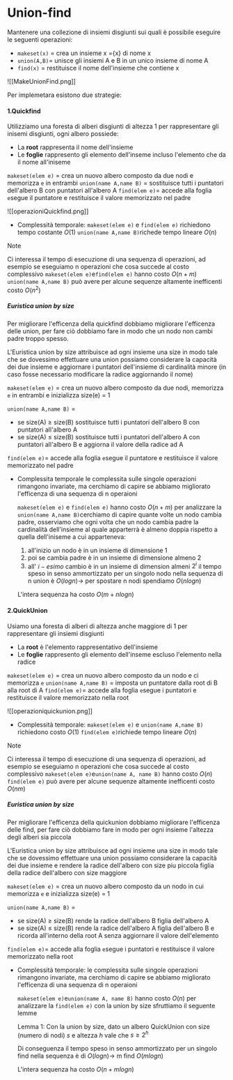 # Union-find
Mantenere una collezione di insiemi disgiunti sui quali è possibile eseguire le seguenti operazioni:
- `makeset(x)` = crea un insieme x ={x} di nome x
- `union(A,B)`= unisce gli insiemi A e B in un unico insieme di nome A
- `find(x)` = restituisce il nome dell'insieme che contiene x

![[MakeUnionFind.png]]

Per implemetara esistono due strategie:
#### 1.Quickfind
Utilizziamo una foresta di alberi disgiunti di altezza 1 per rappresentare gli inisemi disgiunti, ogni albero possiede:
- La **root** rappresenta il nome dell'insieme
- Le **foglie** rappresento gli elemento dell'inseme incluso l'elemento che da il nome all'iniseme

`makeset(elem e)` = crea un nuovo albero composto da due nodi e memorizza `e` in entrambi
`union(name A,name B)` = sostituisce tutti i puntatori dell'albero B con puntatori all'albero A
`find(elem e)`= accede alla foglia `e`segue il puntatore e restituisce il valore memorizzato nel padre

![[operazioniQuickfind.png]]

- Complessità temporale:
	`makeset(elem e)` e `find(elem e)` richiedono tempo costante $O(1)$
	`union(name A,name B)`richede tempo lineare $O(n)$
	
> [!NOTE]
>Ci interessa il tempo di esecuzione di una sequenza di operazioni, ad esempio se eseguiamo n operazioni che cosa succede al costo complessivo
> `makeset(elem e)`e`find(elem e)` hanno costo $O(n+m)$ 
> `union(name A,name B)` può avere per alcune sequenze altamente inefficenti costo $O(n^2)$ 

##### Euristica union by size
Per migliorare l'efficenza della quickfind dobbiamo migliorare l'efficenza delle union, per fare ciò dobbiamo fare in modo che un nodo non cambi padre troppo spesso.

L'Euristica union by size attribuisce ad ogni insieme una size in modo tale che se dovessimo effettuare una union  possiamo considerare la capacità dei due insieme e aggiornare i puntatori dell'insieme di cardinalità minore (in caso fosse necessario modificare la radice aggiornando il nome)


`makeset(elem e)` = crea un nuovo albero composto da due nodi, memorizza `e` in entrambi e inizializza size(e) = 1

`union(name A,name B)` = 
-  se size(A) $\geq$ size(B) sostituisce tutti i puntatori dell'albero B con puntatori all'albero A
- se size(A) $\leq$ size(B) sostituisce tutti i puntatori dell'albero A con puntatori all'albero B e aggiorna il valore della radice ad A

`find(elem e)`= accede alla foglia `e`segue il puntatore e restituisce il valore memorizzato nel padre 

- Complessita temporale 
	le complessita sulle singole operazioni rimangono invariate, ma cerchiamo di capire se abbiamo migliorato l'efficenza di una sequenza di n operaioni
	
	`makeset(elem e)` e `find(elem e)` hanno costo $O(n+m)$
	per analizzare la `union(name A,name B)`cerchiamo di capire quante volte un nodo cambia padre, osserviamo che ogni volta che un nodo cambia padre la cardinalità dell'insieme al quale apparterrà è almeno doppia rispetto a quella dell'iniseme a cui apparteneva:
	1. all'inizio un nodo  è in un insieme di dimensione 1
	2. poi se cambia padre è in un insieme di dimensione almeno 2
	3. all' $i-esimo$ cambio è in un insieme di dimension almeni $2^i$
	il tempo speso in senso ammortizzato per un singolo nodo nella sequenza di n union è $O(logn) \rightarrow$ per spostare n nodi spendiamo	 $O(nlogn)$ 
	
	L'intera sequenza ha costo $O(m+nlogn)$

#### 2.QuickUnion
Usiamo una foresta di alberi di altezza anche maggiore di 1 per rappresentare gli insiemi disgiunti 
-  La **root** è l'elemento rappresentativo dell'insieme
- Le **foglie** rappresento gli elemento dell'inseme escluso l'elemento nella radice

`makeset(elem e)` = crea un nuovo albero composto da un nodo e ci memorizza `e` 
`union(name A,name B)` = imposta un puntatore dalla root di  B alla root di  A
`find(elem e)`= accede alla foglia `e`segue i puntatori e restituisce il valore memorizzato nella root 

![[operazioniquickunion.png]]

- Complessità temporale:
	`makeset(elem e)` e `union(name A,name B)` richiedono costo $O(1)$
	`find(elem e)`richiede tempo lineare $O(n)$
	
> [!NOTE]
>Ci interessa il tempo di esecuzione di una sequenza di operazioni, ad esempio se eseguiamo n operazioni che cosa succede al costo complessivo
> `makeset(elem e)`e`union(name A, name B)` hanno costo $O(n)$ 
> `find(elem e)` può avere per alcune sequenze altamente inefficenti costo $O(nm)$ 

##### Euristica union by size
Per migliorare l'efficenza della quickunion dobbiamo migliorare l'efficenza delle find, per fare ciò dobbiamo fare in modo per ogni insieme  l'altezza degli alberi sia piccola

L'Euristica union by size attribuisce ad ogni insieme una size in modo tale che se dovessimo effettuare una union  possiamo considerare la capacità dei due insieme e rendere la radice dell'albero con size piu piccola figlia della radice dell'albero con size maggiore

`makeset(elem e)` = crea un nuovo albero composto da un nodo in cui memorizza `e`  e inizializza size(e) = 1

`union(name A,name B)` = 
-  se size(A) $\geq$ size(B) rende la radice dell'albero B figlia  dell'albero A
- se size(A) $\leq$ size(B) rende la radice dell'albero A figlia dell'albero B e ricorda all'interno della root A senza aggiornare il valore dell'elemento 

`find(elem e)`= accede alla foglia `e`segue i puntatori e restituisce il valore memorizzato nella root 

- Complessità temporale:
	le complessita sulle singole operazioni rimangono invariate, ma cerchiamo di capire se abbiamo migliorato l'efficenza di una sequenza di n operaioni

	`makeset(elem e)`e`union(name A, name B)` hanno costo $O(n)$
	per analizzare la `find(elem e)` con la union by size sfruttiamo il seguente lemme
	
	Lemma 1:
	 Con la union by size, dato un albero QuickUnion con size (numero di nodi) $s$ e altezza $h$ vale che $s\geq2^h$
	
	Di conseguenza il tempo speso in senso ammortizzato per un singolo find nella sequenza è di $O(logn) \rightarrow$  m find $O(mlogn)$ 
	
	L'intera sequenza ha costo $O(n+mlogn)$
